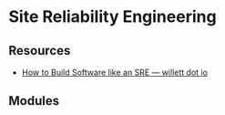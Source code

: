 Site Reliability Engineering
===

Resources
---

- [How to Build Software like an SRE — willett dot io][1]

<!-- Links -->
[1]: https://www.willett.io/posts/precepts/

<!-- Links end -->


Modules
---


